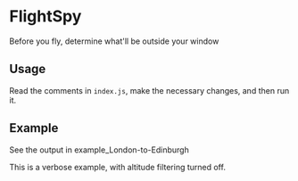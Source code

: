 # FlightSpy

Before you fly, determine what'll be outside your window

## Usage

Read the comments in `index.js`, make the necessary changes, and then run it.

## Example

See the output in example_London-to-Edinburgh

This is a verbose example, with altitude filtering turned off.
